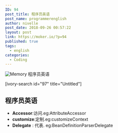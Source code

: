 ```yaml
---
ID: 94
post_title: 程序员英语
post_name: programmerenglish
author: nivelle
post_date: 2018-09-26 00:57:22
layout: post
link: https://moker.io/?p=94
published: true
tags:
  - english
categories:
  - Coding
---
```

<img src="https://mokerio.oss-cn-hangzhou.aliyuncs.com/2018-9-18%20搭建%20墨客/2018_9_24-memory.jpg" alt="Memory" />
程序员英语
<!--more-->

[ivory-search id="97" title="Untitled"]

<h2>程序员英语</h2>

<ul>
<li><strong>Accessor</strong>:访问.eg:AttributeAccessor</li>
<li><strong>customize</strong>:定制.eg:customizeContext</li>
<li><strong>Delegate</strong> : 代表. eg:BeanDefinitionParserDelegate</li>
</ul>